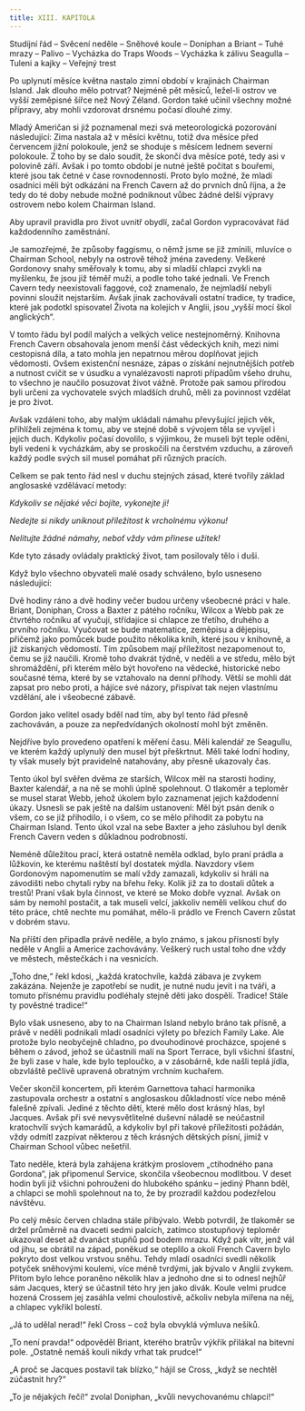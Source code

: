 ```yaml
---
title: XIII. KAPITOLA
---
```


Studijní řád – Svěcení neděle – Sněhové koule – Doniphan a Briant – Tuhé mrazy – Palivo – Vycházka do Traps Woods – Vycházka k zálivu Seagulla – Tuleni a kajky – Veřejný trest

Po uplynutí měsíce května nastalo zimní období v krajinách Chairman Island. Jak dlouho mělo potrvat? Nejméně pět měsíců, ležel-li ostrov ve vyšší zeměpisné šířce než Nový Zéland. Gordon také učinil všechny možné přípravy, aby mohli vzdorovat drsnému počasí dlouhé zimy.

Mladý Američan si již poznamenal mezi svá meteorologická pozorování následující: Zima nastala až v měsíci květnu, totiž dva měsíce před červencem jižní polokoule, jenž se shoduje s měsícem lednem severní polokoule. Z toho by se dalo soudit, že skončí dva měsíce poté, tedy asi v polovině září. Avšak i po tomto období je nutné ještě počítat s bouřemi, které jsou tak četné v čase rovnodennosti. Proto bylo možné, že mladí osadníci měli být odkázáni na French Cavern až do prvních dnů října, a že tedy do té doby nebude možné podniknout vůbec žádné delší výpravy ostrovem nebo kolem Chairman Island.

Aby upravil pravidla pro život uvnitř obydlí, začal Gordon vypracovávat řád každodenního zaměstnání.

Je samozřejmé, že způsoby faggismu, o němž jsme se již zmínili, mluvíce o Chairman School, nebyly na ostrově téhož jména zavedeny. Veškeré Gordonovy snahy směřovaly k tomu, aby si mladší chlapci zvykli na myšlenku, že jsou již téměř muži, a podle toho také jednali. Ve French Cavern tedy neexistovali faggové, což znamenalo, že nejmladší nebyli povinni sloužit nejstarším. Avšak jinak zachovávali ostatní tradice, ty tradice, které jak podotkl spisovatel Života na kolejích v Anglii, jsou „vyšší mocí škol anglických“.

V tomto řádu byl podíl malých a velkých velice nestejnoměrný. Knihovna French Cavern obsahovala jenom menší část vědeckých knih, mezi nimi cestopisná díla, a tato mohla jen nepatrnou měrou doplňovat jejich vědomosti. Ovšem existenční nesnáze, zápas o získání nejnutnějších potřeb a nutnost cvičit se v úsudku a vynalézavosti naproti případům všeho druhu, to všechno je naučilo posuzovat život vážně. Protože pak samou přírodou byli určeni za vychovatele svých mladších druhů, měli za povinnost vzdělat je pro život.

Avšak vzdáleni toho, aby malým ukládali námahu převyšující jejich věk, přihlíželi zejména k tomu, aby ve stejné době s vývojem těla se vyvíjel i jejich duch. Kdykoliv počasí dovolilo, s výjimkou, že museli být teple oděni, byli vedeni k vycházkám, aby se proskočili na čerstvém vzduchu, a zároveň každý podle svých sil musel pomáhat při různých pracích.

Celkem se pak tento řád nesl v duchu stejných zásad, které tvořily základ anglosaské vzdělávací metody:

_Kdykoliv se nějaké věci bojíte, vykonejte ji!_

_Nedejte si nikdy uniknout příležitost k vrcholnému výkonu!_

_Nelitujte žádné námahy, neboť vždy vám přinese užitek!_

Kde tyto zásady ovládaly praktický život, tam posilovaly tělo i duši.

Když bylo všechno obyvateli malé osady schváleno, bylo usneseno následující:

Dvě hodiny ráno a dvě hodiny večer budou určeny všeobecné práci v hale. Briant, Doniphan, Cross a Baxter z pátého ročníku, Wilcox a Webb pak ze čtvrtého ročníku ať vyučují, střídajíce si chlapce ze třetího, druhého a prvního ročníku. Vyučovat se bude matematice, zeměpisu a dějepisu, přičemž jako pomůcek bude použito několika knih, které jsou v knihovně, a již získaných vědomostí. Tím způsobem mají příležitost nezapomenout to, čemu se již naučili. Kromě toho dvakrát týdně, v neděli a ve středu, mělo být shromáždění, při kterém mělo být hovořeno na vědecké, historické nebo současné téma, které by se vztahovalo na denní příhody. Větší se mohli dát zapsat pro nebo proti, a hájíce své názory, přispívat tak nejen vlastnímu vzdělání, ale i všeobecné zábavě.

Gordon jako velitel osady bděl nad tím, aby byl tento řád přesně zachováván, a pouze za nepředvídaných okolností mohl být změněn.

Nejdříve bylo provedeno opatření k měření času. Měli kalendář ze Seagullu, ve kterém každý uplynulý den musel být přeškrtnut. Měli také lodní hodiny, ty však musely být pravidelně natahovány, aby přesně ukazovaly čas.

Tento úkol byl svěřen dvěma ze starších, Wilcox měl na starosti hodiny, Baxter kalendář, a na ně se mohli úplně spolehnout. O tlakoměr a teploměr se musel starat Webb, jehož úkolem bylo zaznamenat jejich každodenní úkazy. Usnesli se pak ještě na dalším ustanovení: Měl být psán deník o všem, co se již přihodilo, i o všem, co se mělo přihodit za pobytu na Chairman Island. Tento úkol vzal na sebe Baxter a jeho zásluhou byl deník French Cavern veden s důkladnou podrobností.

Neméně důležitou prací, která ostatně neměla odklad, bylo praní prádla a lůžkovin, ke kterému naštěstí byl dostatek mýdla. Navzdory všem Gordonovým napomenutím se malí vždy zamazali, kdykoliv si hráli na závodišti nebo chytali ryby na břehu řeky. Kolik již za to dostali důtek a trestů! Praní však byla činnost, ve které se Moko dobře vyznal. Avšak on sám by nemohl postačit, a tak museli velcí, jakkoliv neměli velikou chuť do této práce, chtě nechte mu pomáhat, mělo-li prádlo ve French Cavern zůstat v dobrém stavu.

Na příští den připadla právě neděle, a bylo známo, s jakou přísností byly neděle v Anglii a Americe zachovávány. Veškerý ruch ustal toho dne vždy ve městech, městečkách i na vesnicích.

„Toho dne,“ řekl kdosi, „každá kratochvíle, každá zábava je zvykem zakázána. Nejenže je zapotřebí se nudit, je nutné nudu jevit i na tváři, a tomuto přísnému pravidlu podléhaly stejně děti jako dospělí. Tradice! Stále ty pověstné tradice!“

Bylo však usneseno, aby to na Chairman Island nebylo bráno tak přísně, a právě v neděli podnikali mladí osadníci výlety po březích Family Lake. Ale protože bylo neobyčejně chladno, po dvouhodinové procházce, spojené s během o závod, jehož se účastnili malí na Sport Terrace, byli všichni šťastní, že byli zase v hale, kde bylo teploučko, a v zásobárně, kde našli teplá jídla, obzvláště pečlivě upravená obratným vrchním kuchařem.

Večer skončil koncertem, při kterém Garnettova tahací harmonika zastupovala orchestr a ostatní s anglosaskou důkladností více nebo méně falešně zpívali. Jediné z těchto dětí, které mělo dost krásný hlas, byl Jacques. Avšak při své nevysvětlitelné duševní náladě se neúčastnil kratochvílí svých kamarádů, a kdykoliv byl při takové příležitosti požádán, vždy odmítl zazpívat některou z těch krásných dětských písní, jimiž v Chairman School vůbec nešetřil.

Tato neděle, která byla zahájena krátkým proslovem „ctihodného pana Gordona“, jak připomenul Service, skončila všeobecnou modlitbou. V deset hodin byli již všichni pohrouženi do hlubokého spánku – jediný Phann bděl, a chlapci se mohli spolehnout na to, že by prozradil každou podezřelou návštěvu.

Po celý měsíc červen chladna stále přibývalo. Webb potvrdil, že tlakoměr se držel průměrně na dvaceti sedmi palcích, zatímco stostupňový teploměr ukazoval deset až dvanáct stupňů pod bodem mrazu. Když pak vítr, jenž vál od jihu, se obrátil na západ, poněkud se oteplilo a okolí French Cavern bylo pokryto dost velkou vrstvou sněhu. Tehdy mladí osadníci svedli několik potyček sněhovými koulemi, více méně tvrdými, jak bývalo v Anglii zvykem. Přitom bylo lehce poraněno několik hlav a jednoho dne si to odnesl nejhůř sám Jacques, který se účastnil této hry jen jako divák. Koule velmi prudce hozená Crossem jej zasáhla velmi choulostivě, ačkoliv nebyla mířena na něj, a chlapec vykřikl bolestí.

„Já to udělal nerad!“ řekl Cross – což byla obvyklá výmluva nešiků.

„To není pravda!“ odpověděl Briant, kterého bratrův výkřik přilákal na bitevní pole. „Ostatně nemáš kouli nikdy vrhat tak prudce!“

„A proč se Jacques postavil tak blízko,“ hájil se Cross, „když se nechtěl zúčastnit hry?“

„To je nějakých řečí!“ zvolal Doniphan, „kvůli nevychovanému chlapci!“
